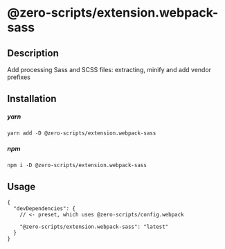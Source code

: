 # @zero-scripts/extension.webpack-sass

## Description

Add processing Sass and SCSS files: extracting, minify and add vendor prefixes

## Installation

##### yarn

```
yarn add -D @zero-scripts/extension.webpack-sass
```

##### npm

```
npm i -D @zero-scripts/extension.webpack-sass
```

## Usage

```
{
  "devDependencies": {
    // <- preset, which uses @zero-scripts/config.webpack

    "@zero-scripts/extension.webpack-sass": "latest"
  }
}
```

